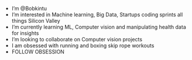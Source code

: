 -  I’m @Bobkintu
- I’m interested in Machine learning, Big Data, Startups coding sprints all things Silicon Valley
-  I’m currently learning ML, Computer vision and manipulating health data for insights
-  I’m looking to collaborate on Computer vision projects
-  I am obsessed with running and boxing skip rope workouts
-  FOLLOW OBSESSION

<!---
Bobkintu79/Bobkintu79 is a ✨ special ✨ repository because its `README.md` (this file) appears on your GitHub profile.
You can click the Preview link to take a look at your changes.
--->
